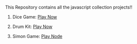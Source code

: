 This Repository contains all the javascript collection projects!!

1) Dice Game: <a href = "https://dice-game-javascript.netlify.app/">Play Now</a>

2) Drum Kit: <a href = "https://drum-kit-project-javascript.netlify.app/">Play Now</a>

3) Simon Game: <a href = "https://the-simon-game-jquery.netlify.app/">Play Node</a>